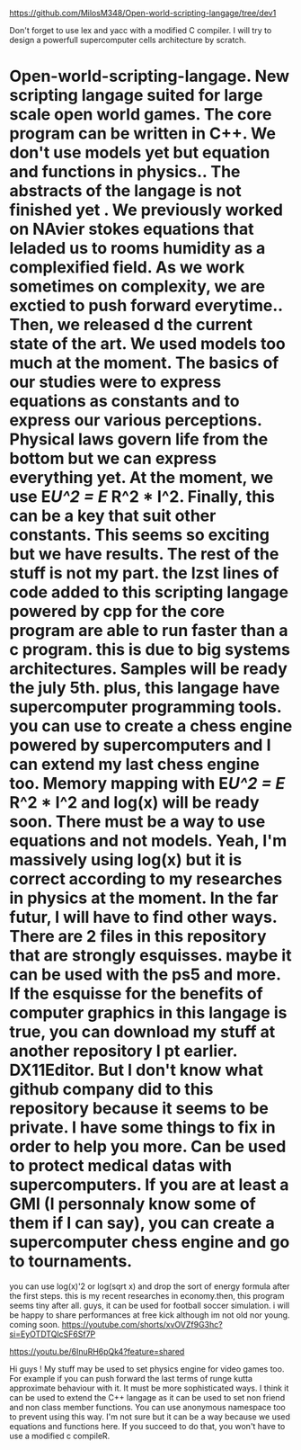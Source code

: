 https://github.com/MilosM348/Open-world-scripting-langage/tree/dev1

Don't forget to use lex and yacc with a modified C compiler.
I will try to design a powerfull supercomputer cells architecture by scratch.

# Open-world-scripting-langage. New scripting langage suited for large scale open world games. The core program can be written in C++. We don't use models yet but equation and functions in physics.. The abstracts of the langage is not finished yet . We previously worked on NAvier stokes equations that leladed us to  rooms humidity as a complexified field. As we work sometimes on complexity, we are exctied to push forward everytime.. Then, we released d the current state of the art. We used models too much at the moment. The basics of our studies were to express equations as constants and to express our various perceptions. Physical laws govern life from the bottom but we can express everything yet. At the moment, we use E*U^2 = E* R^2 * I^2. Finally, this can be a key that suit other constants. This seems so exciting but we have results. The rest of the stuff is not my part. the lzst lines of  code added to this scripting langage powered by cpp for the core program are able to run faster than a c program. this is due to big systems architectures. Samples will be ready the july 5th. plus, this langage have supercomputer programming tools. you can use to create a chess engine powered by supercomputers and I can extend my last chess engine too. Memory mapping with E*U^2 = E* R^2 * I^2 and log(x) will be ready soon. There must be a way to use equations and not models. Yeah, I'm massively using log(x) but it is correct according to my researches in physics at the moment. In the far futur, I will have to find other ways. There are 2 files in this repository that are strongly esquisses. maybe it can be used with the ps5 and more. If the esquisse for the benefits of computer graphics in this langage is true, you can download my stuff at another repository I pt earlier. DX11Editor. But I don't know what github company did to this repository because it seems to be private. I have some things to fix in order to help you more. Can be used to protect medical datas with supercomputers. If you are at least a GMI (I personnaly know some of them if I can say), you can create a supercomputer chess engine and go to tournaments.
you can use log(x)'2 or log(sqrt x) and drop the sort of energy formula after the first steps. this is my recent researches in economy.then, this program seems tiny after all.
guys, it can be used for football soccer simulation. i will be happy to share performances at free kick although im not old nor young. coming soon.
https://youtube.com/shorts/xvOVZf9G3hc?si=EyOTDTQlcSF6Sf7P

https://youtu.be/6InuRH6pQk4?feature=shared

Hi guys ! My stuff may be used to set physics engine for video games too. For example if you can push forward the last terms of runge kutta approximate behaviour with it.
It must be more sophisticated ways.
I think it can be used to extend the C++ langage as it can be used to set non friend and non class member functions. You can use anonymous namespace too to prevent using this way. I'm not sure but it can be a way because we used equations and functions here. If you succeed to do that, you won't have to use a modified c compileR.
